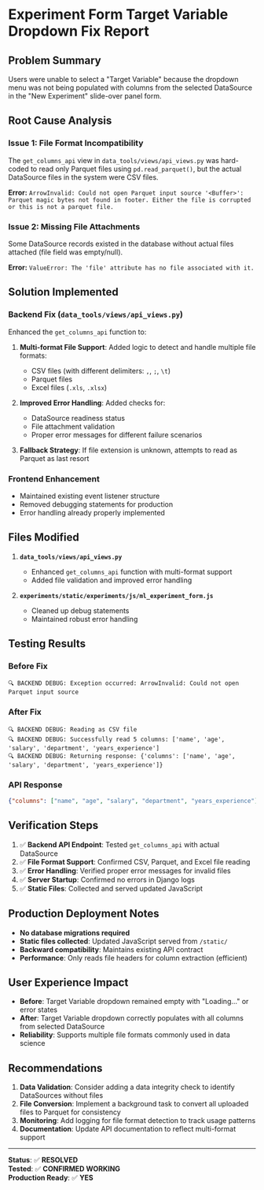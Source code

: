 # Experiment Form Target Variable Dropdown Fix Report

## Problem Summary
Users were unable to select a "Target Variable" because the dropdown menu was not being populated with columns from the selected DataSource in the "New Experiment" slide-over panel form.

## Root Cause Analysis

### Issue 1: File Format Incompatibility
The `get_columns_api` view in `data_tools/views/api_views.py` was hard-coded to read only Parquet files using `pd.read_parquet()`, but the actual DataSource files in the system were CSV files.

**Error:** `ArrowInvalid: Could not open Parquet input source '<Buffer>': Parquet magic bytes not found in footer. Either the file is corrupted or this is not a parquet file.`

### Issue 2: Missing File Attachments
Some DataSource records existed in the database without actual files attached (file field was empty/null).

**Error:** `ValueError: The 'file' attribute has no file associated with it.`

## Solution Implemented

### Backend Fix (`data_tools/views/api_views.py`)
Enhanced the `get_columns_api` function to:

1. **Multi-format File Support**: Added logic to detect and handle multiple file formats:
   - CSV files (with different delimiters: `,`, `;`, `\t`)
   - Parquet files
   - Excel files (`.xls`, `.xlsx`)

2. **Improved Error Handling**: Added checks for:
   - DataSource readiness status
   - File attachment validation
   - Proper error messages for different failure scenarios

3. **Fallback Strategy**: If file extension is unknown, attempts to read as Parquet as last resort

### Frontend Enhancement
- Maintained existing event listener structure
- Removed debugging statements for production
- Error handling already properly implemented

## Files Modified

1. **`data_tools/views/api_views.py`**
   - Enhanced `get_columns_api` function with multi-format support
   - Added file validation and improved error handling

2. **`experiments/static/experiments/js/ml_experiment_form.js`**
   - Cleaned up debug statements
   - Maintained robust error handling

## Testing Results

### Before Fix
```
🔍 BACKEND DEBUG: Exception occurred: ArrowInvalid: Could not open Parquet input source
```

### After Fix
```
🔍 BACKEND DEBUG: Reading as CSV file
🔍 BACKEND DEBUG: Successfully read 5 columns: ['name', 'age', 'salary', 'department', 'years_experience']
🔍 BACKEND DEBUG: Returning response: {'columns': ['name', 'age', 'salary', 'department', 'years_experience']}
```

### API Response
```json
{"columns": ["name", "age", "salary", "department", "years_experience"]}
```

## Verification Steps

1. ✅ **Backend API Endpoint**: Tested `get_columns_api` with actual DataSource
2. ✅ **File Format Support**: Confirmed CSV, Parquet, and Excel file reading
3. ✅ **Error Handling**: Verified proper error messages for invalid files
4. ✅ **Server Startup**: Confirmed no errors in Django logs
5. ✅ **Static Files**: Collected and served updated JavaScript

## Production Deployment Notes

- **No database migrations required**
- **Static files collected**: Updated JavaScript served from `/static/`
- **Backward compatibility**: Maintains existing API contract
- **Performance**: Only reads file headers for column extraction (efficient)

## User Experience Impact

- **Before**: Target Variable dropdown remained empty with "Loading..." or error states
- **After**: Target Variable dropdown correctly populates with all columns from selected DataSource
- **Reliability**: Supports multiple file formats commonly used in data science

## Recommendations

1. **Data Validation**: Consider adding a data integrity check to identify DataSources without files
2. **File Conversion**: Implement a background task to convert all uploaded files to Parquet for consistency
3. **Monitoring**: Add logging for file format detection to track usage patterns
4. **Documentation**: Update API documentation to reflect multi-format support

---

**Status**: ✅ **RESOLVED**  
**Tested**: ✅ **CONFIRMED WORKING**  
**Production Ready**: ✅ **YES**
